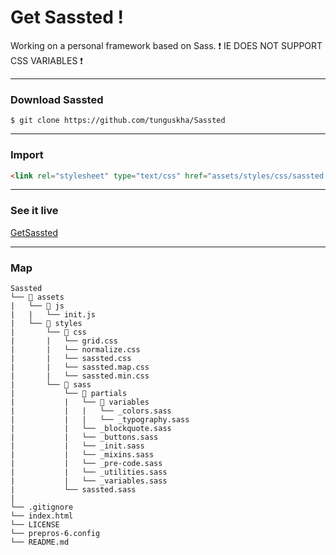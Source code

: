 # Get Sassted !

Working on a personal framework based on Sass.
❗️ IE DOES NOT SUPPORT CSS VARIABLES ❗️

---

### Download Sassted
```
$ git clone https://github.com/tunguskha/Sassted
```

---

### Import
```html
<link rel="stylesheet" type="text/css" href="assets/styles/css/sassted.min.css">
```

---

### See it live
[GetSassted](https://tunguskha.github.io/Sassted/index.html)

---

### Map
```
Sassted
└── 📂 assets
|   └── 📂 js
|   |   └── init.js
|   └── 📂 styles
|       └── 📂 css
|       |   └── grid.css
|       |   └── normalize.css
|       |   └── sassted.css
|       |   └── sassted.map.css
|       |   └── sassted.min.css
|       └── 📂 sass
|           └── 📂 partials
|           |   └── 📂 variables
|           |   |   └── _colors.sass
|           |   |   └── _typography.sass
|           |   └── _blockquote.sass
|           |   └── _buttons.sass
|           |   └── _init.sass
|           |   └── _mixins.sass
|           |   └── _pre-code.sass
|           |   └── _utilities.sass
|           |   └── _variables.sass
|           └── sassted.sass
|           
└── .gitignore
└── index.html
└── LICENSE
└── prepros-6.config
└── README.md
```
